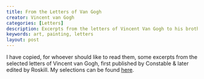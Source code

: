 ```yaml
---
title: From the Letters of Van Gogh
creator: Vincent van Gogh
categories: [Letters]
description: Excerpts from the letters of Vincent Van Gogh to his brother, Theo.
keywords: art, painting, letters
layout: post
---
```


I have copied, for whoever should like to read them, some excerpts from the selected letters of Vincent van Gogh, first published by Constable & later edited by Roskill. My selections can be found <a href="https://firebasestorage.googleapis.com/v0/b/perceptua-b6ea3.appspot.com/o/public%2FFrom%20the%20Letters%20of%20van%20Gogh.pdf?alt=media&token=7499d1c3-ad7a-4a04-ad56-0ab88bfad918">here</a>.
